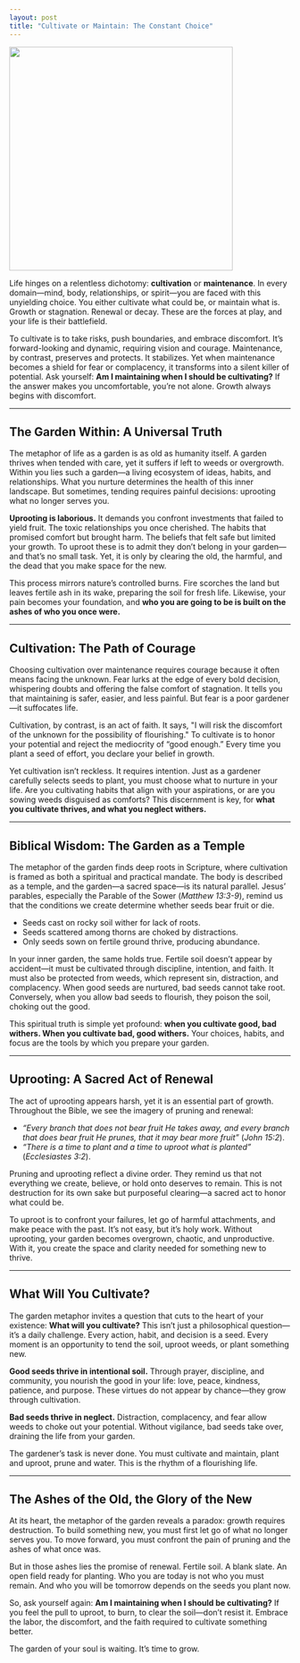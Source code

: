 ```yaml
---
layout: post
title: "Cultivate or Maintain: The Constant Choice"
---
```


<img src="{{ site.baseurl }}/images/cultivate-or-maintain.png" style="width: 400px;"/>

Life hinges on a relentless dichotomy: **cultivation** or **maintenance**. In every domain—mind, body, relationships, or spirit—you are faced with this unyielding choice. You either cultivate what could be, or maintain what is. Growth or stagnation. Renewal or decay. These are the forces at play, and your life is their battlefield.

To cultivate is to take risks, push boundaries, and embrace discomfort. It’s forward-looking and dynamic, requiring vision and courage. Maintenance, by contrast, preserves and protects. It stabilizes. Yet when maintenance becomes a shield for fear or complacency, it transforms into a silent killer of potential. Ask yourself: **Am I maintaining when I should be cultivating?** If the answer makes you uncomfortable, you’re not alone. Growth always begins with discomfort.

---

## The Garden Within: A Universal Truth

The metaphor of life as a garden is as old as humanity itself. A garden thrives when tended with care, yet it suffers if left to weeds or overgrowth. Within you lies such a garden—a living ecosystem of ideas, habits, and relationships. What you nurture determines the health of this inner landscape. But sometimes, tending requires painful decisions: uprooting what no longer serves you.

**Uprooting is laborious.** It demands you confront investments that failed to yield fruit. The toxic relationships you once cherished. The habits that promised comfort but brought harm. The beliefs that felt safe but limited your growth. To uproot these is to admit they don’t belong in your garden—and that’s no small task. Yet, it is only by clearing the old, the harmful, and the dead that you make space for the new.

This process mirrors nature’s controlled burns. Fire scorches the land but leaves fertile ash in its wake, preparing the soil for fresh life. Likewise, your pain becomes your foundation, and **who you are going to be is built on the ashes of who you once were.**

---

## Cultivation: The Path of Courage

Choosing cultivation over maintenance requires courage because it often means facing the unknown. Fear lurks at the edge of every bold decision, whispering doubts and offering the false comfort of stagnation. It tells you that maintaining is safer, easier, and less painful. But fear is a poor gardener—it suffocates life.

Cultivation, by contrast, is an act of faith. It says, "I will risk the discomfort of the unknown for the possibility of flourishing." To cultivate is to honor your potential and reject the mediocrity of “good enough.” Every time you plant a seed of effort, you declare your belief in growth.

Yet cultivation isn’t reckless. It requires intention. Just as a gardener carefully selects seeds to plant, you must choose what to nurture in your life. Are you cultivating habits that align with your aspirations, or are you sowing weeds disguised as comforts? This discernment is key, for **what you cultivate thrives, and what you neglect withers.**

---

## Biblical Wisdom: The Garden as a Temple

The metaphor of the garden finds deep roots in Scripture, where cultivation is framed as both a spiritual and practical mandate. The body is described as a temple, and the garden—a sacred space—is its natural parallel. Jesus’ parables, especially the Parable of the Sower (_Matthew 13:3-9_), remind us that the conditions we create determine whether seeds bear fruit or die.

- Seeds cast on rocky soil wither for lack of roots.
- Seeds scattered among thorns are choked by distractions.
- Only seeds sown on fertile ground thrive, producing abundance.

In your inner garden, the same holds true. Fertile soil doesn’t appear by accident—it must be cultivated through discipline, intention, and faith. It must also be protected from weeds, which represent sin, distraction, and complacency. When good seeds are nurtured, bad seeds cannot take root. Conversely, when you allow bad seeds to flourish, they poison the soil, choking out the good.

This spiritual truth is simple yet profound: **when you cultivate good, bad withers. When you cultivate bad, good withers.** Your choices, habits, and focus are the tools by which you prepare your garden.

---

## Uprooting: A Sacred Act of Renewal

The act of uprooting appears harsh, yet it is an essential part of growth. Throughout the Bible, we see the imagery of pruning and renewal:

- _“Every branch that does not bear fruit He takes away, and every branch that does bear fruit He prunes, that it may bear more fruit”_ (_John 15:2_).
- _“There is a time to plant and a time to uproot what is planted”_ (_Ecclesiastes 3:2_).

Pruning and uprooting reflect a divine order. They remind us that not everything we create, believe, or hold onto deserves to remain. This is not destruction for its own sake but purposeful clearing—a sacred act to honor what could be.

To uproot is to confront your failures, let go of harmful attachments, and make peace with the past. It’s not easy, but it’s holy work. Without uprooting, your garden becomes overgrown, chaotic, and unproductive. With it, you create the space and clarity needed for something new to thrive.

---

## What Will You Cultivate?

The garden metaphor invites a question that cuts to the heart of your existence: **What will you cultivate?** This isn’t just a philosophical question—it’s a daily challenge. Every action, habit, and decision is a seed. Every moment is an opportunity to tend the soil, uproot weeds, or plant something new.

**Good seeds thrive in intentional soil.** Through prayer, discipline, and community, you nourish the good in your life: love, peace, kindness, patience, and purpose. These virtues do not appear by chance—they grow through cultivation.

**Bad seeds thrive in neglect.** Distraction, complacency, and fear allow weeds to choke out your potential. Without vigilance, bad seeds take over, draining the life from your garden.

The gardener’s task is never done. You must cultivate and maintain, plant and uproot, prune and water. This is the rhythm of a flourishing life.

---

## The Ashes of the Old, the Glory of the New

At its heart, the metaphor of the garden reveals a paradox: growth requires destruction. To build something new, you must first let go of what no longer serves you. To move forward, you must confront the pain of pruning and the ashes of what once was.

But in those ashes lies the promise of renewal. Fertile soil. A blank slate. An open field ready for planting. Who you are today is not who you must remain. And who you will be tomorrow depends on the seeds you plant now.

So, ask yourself again: **Am I maintaining when I should be cultivating?** If you feel the pull to uproot, to burn, to clear the soil—don’t resist it. Embrace the labor, the discomfort, and the faith required to cultivate something better.

The garden of your soul is waiting. It’s time to grow.

